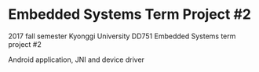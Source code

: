 # Embedded Systems Term Project #2

2017 fall semester Kyonggi University DD751 Embedded Systems term project #2

Android application, JNI and device driver